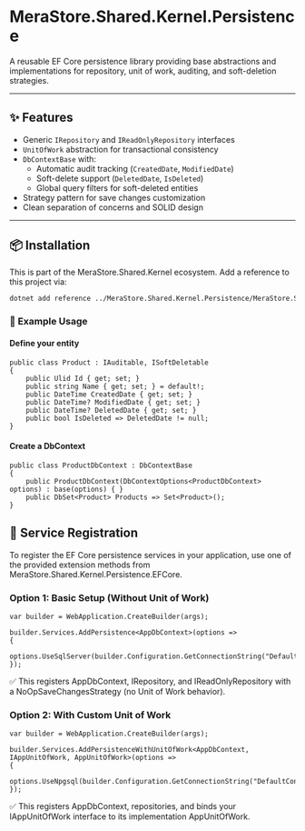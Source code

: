 ﻿# MeraStore.Shared.Kernel.Persistence

A reusable EF Core persistence library providing base abstractions and implementations for repository, unit of work, auditing, and soft-deletion strategies.

---

## ✨ Features

- Generic `IRepository` and `IReadOnlyRepository` interfaces
- `UnitOfWork` abstraction for transactional consistency
- `DbContextBase` with:
  - Automatic audit tracking (`CreatedDate`, `ModifiedDate`)
  - Soft-delete support (`DeletedDate`, `IsDeleted`)
  - Global query filters for soft-deleted entities
- Strategy pattern for save changes customization
- Clean separation of concerns and SOLID design

---

## 📦 Installation

This is part of the MeraStore.Shared.Kernel ecosystem. Add a reference to this project via:

```bash
dotnet add reference ../MeraStore.Shared.Kernel.Persistence/MeraStore.Shared.Kernel.Persistence.csproj
```


### 🧪 Example Usage
#### Define your entity
```
public class Product : IAuditable, ISoftDeletable
{
    public Ulid Id { get; set; }
    public string Name { get; set; } = default!;
    public DateTime CreatedDate { get; set; }
    public DateTime? ModifiedDate { get; set; }
    public DateTime? DeletedDate { get; set; }
    public bool IsDeleted => DeletedDate != null;
}
```
#### Create a DbContext
```
public class ProductDbContext : DbContextBase
{
    public ProductDbContext(DbContextOptions<ProductDbContext> options) : base(options) { }
    public DbSet<Product> Products => Set<Product>();
}
```

## 🔧 Service Registration
To register the EF Core persistence services in your application, use one of the provided extension methods from MeraStore.Shared.Kernel.Persistence.EFCore.

### Option 1: Basic Setup (Without Unit of Work)
```
var builder = WebApplication.CreateBuilder(args);

builder.Services.AddPersistence<AppDbContext>(options =>
{
    options.UseSqlServer(builder.Configuration.GetConnectionString("DefaultConnection"));
});
```

✅ This registers AppDbContext, IRepository<T>, and IReadOnlyRepository<T> with a NoOpSaveChangesStrategy (no Unit of Work behavior).

### Option 2: With Custom Unit of Work

```
var builder = WebApplication.CreateBuilder(args);

builder.Services.AddPersistenceWithUnitOfWork<AppDbContext, IAppUnitOfWork, AppUnitOfWork>(options =>
{
    options.UseNpgsql(builder.Configuration.GetConnectionString("DefaultConnection"));
});
```
✅ This registers AppDbContext, repositories, and binds your IAppUnitOfWork interface to its implementation AppUnitOfWork.